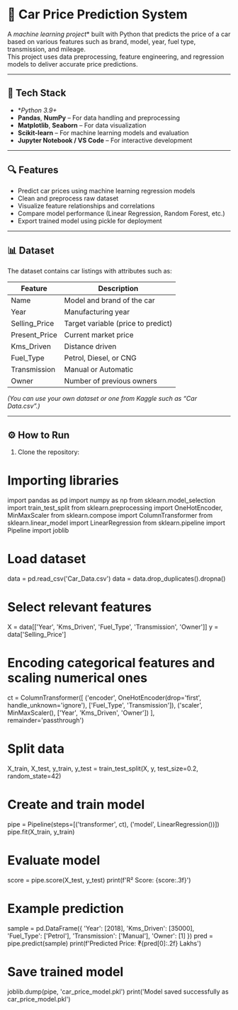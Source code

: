 # 🚗 Car Price Prediction System


A *machine learning project** built with Python that predicts the price of a car based on various features such as brand, model, year, fuel type, transmission, and mileage.  
This project uses data preprocessing, feature engineering, and regression models to deliver accurate price predictions.

---

## 🧠 Tech Stack

- **Python 3.9+*
- **Pandas**, **NumPy** – For data handling and preprocessing  
- **Matplotlib**, **Seaborn** – For data visualization  
- **Scikit-learn** – For machine learning models and evaluation  
- **Jupyter Notebook / VS Code** – For interactive development  

---

## 🔍 Features

- Predict car prices using machine learning regression models  
- Clean and preprocess raw dataset  
- Visualize feature relationships and correlations  
- Compare model performance (Linear Regression, Random Forest, etc.)  
- Export trained model using pickle for deployment  

---

## 📊 Dataset

The dataset contains car listings with attributes such as:

| Feature | Description |
|----------|--------------|
| Name | Model and brand of the car |
| Year | Manufacturing year |
| Selling_Price | Target variable (price to predict) |
| Present_Price | Current market price |
| Kms_Driven | Distance driven |
| Fuel_Type | Petrol, Diesel, or CNG |
| Transmission | Manual or Automatic |
| Owner | Number of previous owners |

*(You can use your own dataset or one from Kaggle such as “Car Data.csv”.)*

---

## ⚙️ How to Run

1. Clone the repository:

# Importing libraries
import pandas as pd
import numpy as np
from sklearn.model_selection import train_test_split
from sklearn.preprocessing import OneHotEncoder, MinMaxScaler
from sklearn.compose import ColumnTransformer
from sklearn.linear_model import LinearRegression
from sklearn.pipeline import Pipeline
import joblib

# Load dataset
data = pd.read_csv('Car_Data.csv')
data = data.drop_duplicates().dropna()

# Select relevant features
X = data[['Year', 'Kms_Driven', 'Fuel_Type', 'Transmission', 'Owner']]
y = data['Selling_Price']

# Encoding categorical features and scaling numerical ones
ct = ColumnTransformer([
    ('encoder', OneHotEncoder(drop='first', handle_unknown='ignore'), ['Fuel_Type', 'Transmission']),
    ('scaler', MinMaxScaler(), ['Year', 'Kms_Driven', 'Owner'])
], remainder='passthrough')

# Split data
X_train, X_test, y_train, y_test = train_test_split(X, y, test_size=0.2, random_state=42)

# Create and train model
pipe = Pipeline(steps=[('transformer', ct), ('model', LinearRegression())])
pipe.fit(X_train, y_train)

# Evaluate model
score = pipe.score(X_test, y_test)
print(f'R² Score: {score:.3f}')

# Example prediction
sample = pd.DataFrame({
    'Year': [2018],
    'Kms_Driven': [35000],
    'Fuel_Type': ['Petrol'],
    'Transmission': ['Manual'],
    'Owner': [1]
})
pred = pipe.predict(sample)
print(f'Predicted Price: ₹{pred[0]:.2f} Lakhs')

# Save trained model
joblib.dump(pipe, 'car_price_model.pkl')
print('Model saved successfully as car_price_model.pkl')
